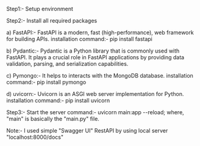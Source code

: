 Step1:- Setup environment

Step2:- Install all required packages

a) FastAPI:- FastAPI is a modern, fast (high-performance), web framework for building APIs.
installation command:- pip install fastapi

b) Pydantic:- Pydantic is a Python library that is commonly used with FastAPI.
It plays a crucial role in FastAPI applications by providing data validation, parsing, and serialization capabilities.

c) Pymongo:- It helps to interacts with the MongoDB database.
installation command:- pip install pymongo

d) uvicorn:- Uvicorn is an ASGI web server implementation for Python.
installation command:- pip install uvicorn

Step3:- Start the server
command:- uvicorn main:app --reload; where, "main" is basically the "main.py" file.

Note:- I used simple "Swagger UI" RestAPI by using local server "localhost:8000/docs"
